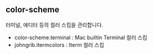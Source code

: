 ## color-scheme

터미널, 에디터 등의 컬러 스킴을 관리합니다.

- color-scheme.terminal : Mac builtin Terminal 컬러 스킴
- johngrib.itermcolors : Iterm 컬러 스킴
